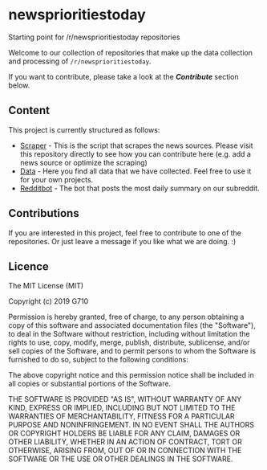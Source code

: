 # newsprioritiestoday
Starting point for /r/newsprioritiestoday repositories

Welcome to our collection of repositories that make up the data collection and processing of `/r/newsprioritiestoday`.

If you want to contribute, please take a look at the ***Contribute*** section below.

## Content

This project is currently structured as follows:
- [Scraper](https://github.com/r-newsprioritiestoday/newsprioritiestoday-scraper) - This is the script that scrapes the news sources. Please visit this repository directly to see how you can contribute here (e.g. add a news source or optimize the scraping)
- [Data](https://github.com/r-newsprioritiestoday/newsprioritiestoday-data) - Here you find all data that we have collected. Feel free to use it for your own projects.
- [Redditbot](https://github.com/r-newsprioritiestoday/newsprioritiestoday-redditbot) - The bot that posts the most daily summary on our subreddit.

## Contributions 

If you are interested in this project, feel free to contribute to one of the repositories. Or just leave a message if you like what we are doing. :)

## Licence

The MIT License (MIT)

Copyright (c) 2019 G710

Permission is hereby granted, free of charge, to any person obtaining a copy of this software and associated documentation files (the "Software"), to deal in the Software without restriction, including without limitation the rights to use, copy, modify, merge, publish, distribute, sublicense, and/or sell copies of the Software, and to permit persons to whom the Software is furnished to do so, subject to the following conditions:

The above copyright notice and this permission notice shall be included in all copies or substantial portions of the Software.

THE SOFTWARE IS PROVIDED "AS IS", WITHOUT WARRANTY OF ANY KIND, EXPRESS OR IMPLIED, INCLUDING BUT NOT LIMITED TO THE WARRANTIES OF MERCHANTABILITY, FITNESS FOR A PARTICULAR PURPOSE AND NONINFRINGEMENT. IN NO EVENT SHALL THE AUTHORS OR COPYRIGHT HOLDERS BE LIABLE FOR ANY CLAIM, DAMAGES OR OTHER LIABILITY, WHETHER IN AN ACTION OF CONTRACT, TORT OR OTHERWISE, ARISING FROM, OUT OF OR IN CONNECTION WITH THE SOFTWARE OR THE USE OR OTHER DEALINGS IN THE SOFTWARE.
